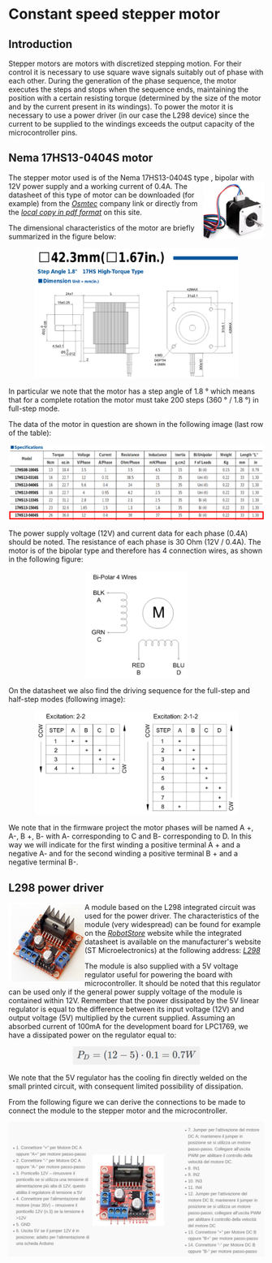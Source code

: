 # Constant speed stepper motor
## Introduction
Stepper motors are motors with discretized stepping motion. For their control it is necessary to use square wave signals suitably out of phase with each other. During the generation of the phase sequence, the motor executes the steps and stops when the sequence ends, maintaining the position with a certain resisting torque (determined by the size of the motor and by the current present in its windings). To power the motor it is necessary to use a power driver (in our case the L298 device) since the current to be supplied to the windings exceeds the output capacity of the microcontroller pins.
## Nema 17HS13-0404S motor
The stepper motor used is of the Nema 17HS13-0404S type <img align="right" src="pic/quimat.png" width=120/> , bipolar with 12V power supply and a working current of 0.4A. The datasheet of this type of motor can be downloaded (for example) from the [*Osmtec*](http://www.osmtec.com/nema_17_step_motor_17_hs.htm) company link or directly from the [*local copy in pdf format*](17hs.pdf) on this site.

The dimensional characteristics of the motor are briefly summarized in the figure below:
<p align="center">
  <img src="pic/dimensions.png" width=400/>
</p>

In particular we note that the motor has a step angle of 1.8 ° which means that for a complete rotation the motor must take 200 steps (360 ° / 1.8 °) in full-step mode.

The data of the motor in question are shown in the following image (last row of the table):
<p align="center">
  <img src="pic/17HS13-0404S.png" width=600/>
</p>

The power supply voltage (12V) and current data for each phase (0.4A) should be noted. The resistance of each phase is 30 Ohm (12V / 0.4A). The motor is of the bipolar type and therefore has 4 connection wires, as shown in the following figure:
<p align="center">
  <img src="pic/bipolar-4wires.png" width=200/>
</p>

On the datasheet we also find the driving sequence for the full-step and half-step modes (following image):
<p align="center">
  <img src="pic/sequence.png" width=400/>
</p>

We note that in the firmware project the motor phases will be named A +, A-, B +, B- with A- corresponding to C and B- corresponding to D. In this way we will indicate for the first winding a positive terminal A + and a negative A- and for the second winding a positive terminal B + and a negative terminal B-.

## L298 power driver

<img align="left" src="pic/driverL298N.png" width=150/> A module based on the L298 integrated circuit was used for the power driver. The characteristics of the module (very widespread) can be found for example on the [*RobotStore*](https://www.robotstore.it/Controllo-motori-con-driver-L298N-per-motori-DC-e-motori-passo-passo) website while the integrated datasheet is available on the manufacturer's website (ST Microelectronics) at the following address: [*L298*](https://www.st.com/en/motor-drivers/l298.html)

The module is also supplied with a 5V voltage regulator useful for powering the board with microcontroller. It should be noted that this regulator can be used only if the general power supply voltage of the module is contained within 12V. Remember that the power dissipated by the 5V linear regulator is equal to the difference between its input voltage (12V) and output voltage (5V) multiplied by the current supplied. Assuming an absorbed current of 100mA for the development board for LPC1769, we have a dissipated power on the regulator equal to:
<p align="center">
  <img src="pic/formula.png" width=250/>
</p>

We note that the 5V regulator has the cooling fin directly welded on the small printed circuit, with consequent limited possibility of dissipation.

From the following figure we can derive the connections to be made to connect the module to the stepper motor and the microcontroller.
<p align="center">
  <img src="pic/L298N.png" width=600/>
</p>

